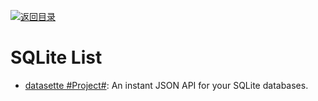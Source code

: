 [![返回目录](https://user-images.githubusercontent.com/5803001/38079637-ff0abcf0-3371-11e8-9b76-ad651620afc7.jpg)](https://github.com/wxyyxc1992/Awesome-Lists) 
 
 
# SQLite List

- [datasette #Project#](https://github.com/simonw/datasette): An instant JSON API for your SQLite databases.
